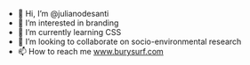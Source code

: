 - 👋 Hi, I’m @julianodesanti
- 👀 I’m interested in branding
- 🌱 I’m currently learning CSS
- 💞️ I’m looking to collaborate on socio-environmental research
- 📫 How to reach me www.burysurf.com

<!---
julianodesanti/julianodesanti is a ✨ special ✨ repository because its `README.md` (this file) appears on your GitHub profile.
You can click the Preview link to take a look at your changes.
--->
